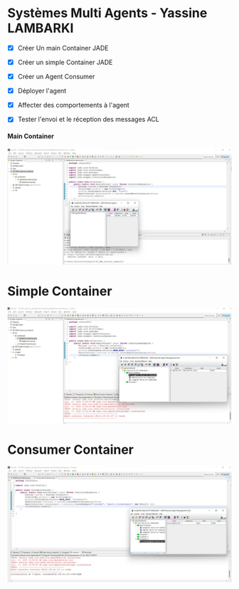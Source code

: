 # Systèmes Multi Agents  - Yassine LAMBARKI


- [x] Créer Un main Container JADE
- [x] Créer un simple Container JADE
- [x] Créer un Agent Consumer
- [x] Déployer l'agent
- [x] Affecter des comportements à l'agent
- [x] Tester l'envoi et le réception des messages ACL



#### Main Container  

![jade](/images/1.png.jpg)


# Simple Container

![AgentContainer](/images/2.jpg)

# Consumer Container

![consumerContainer](/images/consumer.jpg)
